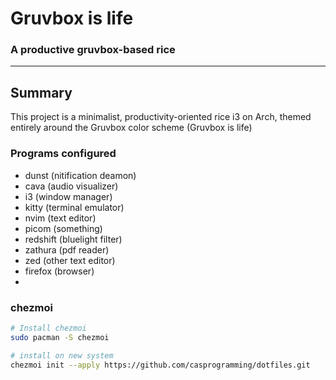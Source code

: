 # Gruvbox is life

### A productive gruvbox-based rice

---

## Summary

This project is a minimalist, productivity-oriented rice i3 on Arch, themed entirely around the Gruvbox color scheme (Gruvbox is life)

### Programs configured
- dunst (nitification deamon)
- cava (audio visualizer)
- i3 (window manager)
- kitty (terminal emulator)
- nvim (text editor)
- picom (something)
- redshift (bluelight filter)
- zathura (pdf reader)
- zed (other text editor)
- firefox (browser)
- 
### chezmoi
```bash
# Install chezmoi
sudo pacman -S chezmoi
```
```bash
# install on new system
chezmoi init --apply https://github.com/casprogramming/dotfiles.git
```

